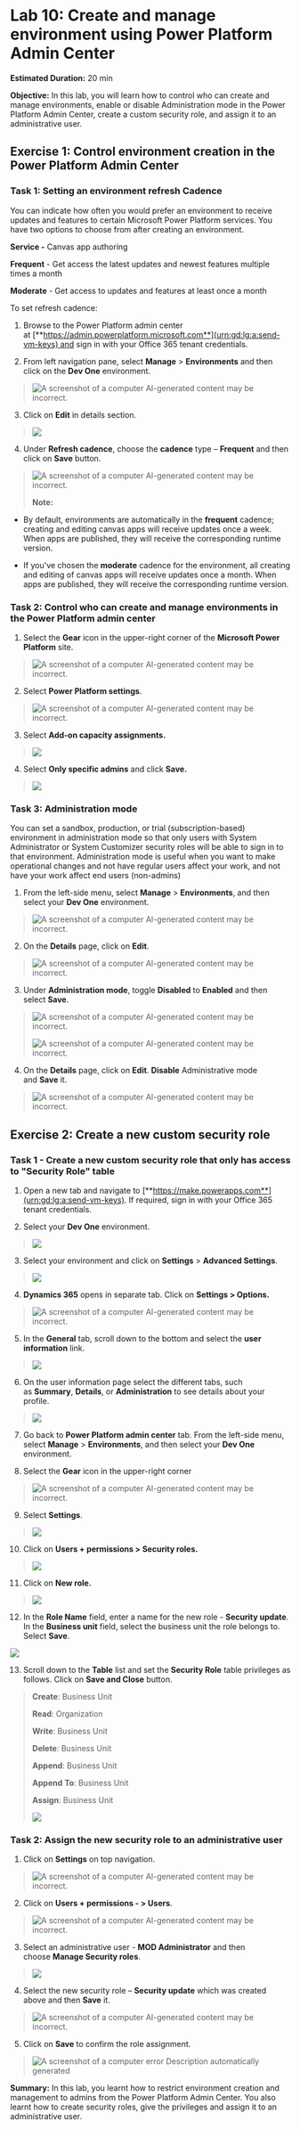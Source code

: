 # **Lab 10: Create and manage environment using Power Platform Admin Center**

**Estimated Duration:** 20 min

**Objective:** In this lab, you will learn how to control who can create
and manage environments, enable or disable Administration mode in the
Power Platform Admin Center, create a custom security role, and assign
it to an administrative user.

## **Exercise 1: Control environment creation in the Power Platform Admin Center**

### **Task 1: Setting an environment refresh Cadence**

You can indicate how often you would prefer an environment to receive
updates and features to certain Microsoft Power Platform services. You
have two options to choose from after creating an environment.

**Service -** Canvas app authoring

**Frequent** - Get access the latest updates and newest features
multiple times a month

**Moderate** - Get access to updates and features at least once a month

To set refresh cadence:

1.  Browse to the Power Platform admin center
    at [**https://admin.powerplatform.microsoft.com**](urn:gd:lg:a:send-vm-keys) and
    sign in with your Office 365 tenant credentials. 

2.  From left navigation pane, select **Manage** \> **Environments** and
    then click on the **Dev One** environment.

> ![A screenshot of a computer AI-generated content may be
> incorrect.](./media/image1.png)

3.  Click on **Edit** in details section.

> ![](./media/image2.png)

4.  Under **Refresh cadence**, choose the **cadence** type –
    **Frequent** and then click on **Save** button.

> ![A screenshot of a computer AI-generated content may be
> incorrect.](./media/image3.png)
>
> **Note:**

- By default, environments are automatically in
  the **frequent** cadence; creating and editing canvas apps will
  receive updates once a week. When apps are published, they will
  receive the corresponding runtime version.

- If you've chosen the **moderate** cadence for the environment, all
  creating and editing of canvas apps will receive updates once a month.
  When apps are published, they will receive the corresponding runtime
  version.

### **Task 2: Control who can create and manage environments in the Power Platform admin center**

1.  Select the **Gear** icon in the upper-right corner of
    the **Microsoft Power Platform** site.

> ![A screenshot of a computer AI-generated content may be
> incorrect.](./media/image4.png)

2.  Select **Power Platform settings**.

> ![A screenshot of a computer AI-generated content may be
> incorrect.](./media/image5.png)

3.  Select **Add-on capacity assignments.** 

> ![](./media/image6.png)

4.  Select **Only specific admins** and click **Save.**

> ![](./media/image7.png)

### **Task 3: Administration mode**

You can set a sandbox, production, or trial (subscription-based)
environment in administration mode so that only users with System
Administrator or System Customizer security roles will be able to sign
in to that environment. Administration mode is useful when you want to
make operational changes and not have regular users affect your work,
and not have your work affect end users (non-admins)

1.  From the left-side menu, select **Manage** \> **Environments**, and
    then select your **Dev One** environment.

> ![A screenshot of a computer AI-generated content may be
> incorrect.](./media/image1.png)

2.  On the **Details** page, click on **Edit**.

> ![A screenshot of a computer AI-generated content may be
> incorrect.](./media/image2.png)

3.  Under **Administration mode**, toggle **Disabled** to **Enabled**
    and then select **Save**.

> ![A screenshot of a computer AI-generated content may be
> incorrect.](./media/image8.png)
>
> ![A screenshot of a computer AI-generated content may be
> incorrect.](./media/image9.png)

4.  On the **Details** page, click on **Edit**. **Disable**
    Administrative mode and **Save** it.

> ![A screenshot of a computer AI-generated content may be
> incorrect.](./media/image10.png)

## **Exercise 2: Create a new custom security role**

### **Task 1 - Create a new custom security role that only has access to "Security Role" table**

1.  Open a new tab and navigate
    to [**https://make.powerapps.com**](urn:gd:lg:a:send-vm-keys). If
    required, sign in with your Office 365 tenant credentials.

2.  Select your **Dev One** environment.

> ![](./media/image11.png)

3.  Select your environment and click on **Settings** \> **Advanced
    Settings**.

> ![](./media/image12.png)

4.  **Dynamics 365** opens in separate tab. Click on **Settings \>
    Options.**

> ![A screenshot of a computer AI-generated content may be
> incorrect.](./media/image13.png)

5.  In the **General** tab, scroll down to the bottom and select
    the **user information** link.

> ![](./media/image14.png)

6.  On the user information page select the different tabs, such
    as **Summary**, **Details**, or **Administration** to see details
    about your profile.

> ![](./media/image15.png)

7.  Go back to **Power Platform admin center** tab. From the left-side
    menu, select **Manage** \> **Environments**, and then select your
    **Dev One** environment.

8.  Select the **Gear** icon in the upper-right corner

> ![A screenshot of a computer AI-generated content may be
> incorrect.](./media/image1.png)

9.  Select **Settings**.

> ![](./media/image16.png)

10. Click on **Users + permissions \> Security roles.**

> ![](./media/image17.png)

11. Click on **New role.**

> ![](./media/image18.png)

12. In the **Role Name** field, enter a name for the new role -
    **Security update**. In the **Business unit** field, select the
    business unit the role belongs to. Select **Save**.

![](./media/image19.png)

13. Scroll down to the **Table** list and set the **Security
    Role** table privileges as follows. Click on **Save and
    Close** button.

> **Create**: Business Unit
>
> **Read**: Organization
>
> **Write**: Business Unit
>
> **Delete**: Business Unit
>
> **Append**: Business Unit
>
> **Append** **To**: Business Unit
>
> **Assign**: Business Unit
>
> ![](./media/image20.png)

### **Task 2: Assign the new security role to an administrative user**

1.  Click on **Settings** on top navigation.

> ![A screenshot of a computer AI-generated content may be
> incorrect.](./media/image21.png)

2.  Click on **Users + permissions - \> Users**.

> ![A screenshot of a computer AI-generated content may be
> incorrect.](./media/image22.png)

3.  Select an administrative user - **MOD Administrator** and then
    choose **Manage Security roles**.

> ![](./media/image23.png)

4.  Select the new security role – **Security update** which was created
    above and then **Save** it.

> ![A screenshot of a computer AI-generated content may be
> incorrect.](./media/image24.png)

5.  Click on **Save** to confirm the role assignment.

> ![A screenshot of a computer error Description automatically
> generated](./media/image25.png)

**Summary:** In this lab, you learnt how to restrict environment
creation and management to admins from the Power Platform Admin Center.
You also learnt how to create security roles, give the privileges and
assign it to an administrative user.
